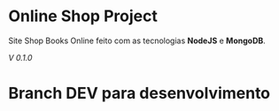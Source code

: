 # Online Shop Project
<p>
  Site Shop Books Online feito com as tecnologias <b>NodeJS</b> e <b>MongoDB</b>.
</p>
<em> V 0.1.0</em>

# Branch DEV para desenvolvimento
